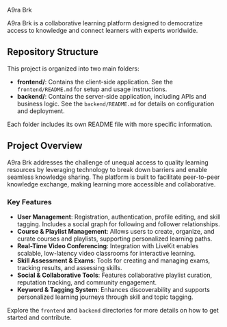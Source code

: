  A9ra Brk

A9ra Brk is a collaborative learning platform designed to democratize access to knowledge and connect learners with experts worldwide.

## Repository Structure

This project is organized into two main folders:

- **frontend/**: Contains the client-side application. See the `frontend/README.md` for setup and usage instructions.
- **backend/**: Contains the server-side application, including APIs and business logic. See the `backend/README.md` for details on configuration and deployment.

Each folder includes its own README file with more specific information.

## Project Overview

A9ra Brk addresses the challenge of unequal access to quality learning resources by leveraging technology to break down barriers and enable seamless knowledge sharing. The platform is built to facilitate peer-to-peer knowledge exchange, making learning more accessible and collaborative.

### Key Features

- **User Management**: Registration, authentication, profile editing, and skill tagging. Includes a social graph for following and follower relationships.
- **Course & Playlist Management**: Allows users to create, organize, and curate courses and playlists, supporting personalized learning paths.
- **Real-Time Video Conferencing**: Integration with LiveKit enables scalable, low-latency video classrooms for interactive learning.
- **Skill Assessment & Exams**: Tools for creating and managing exams, tracking results, and assessing skills.
- **Social & Collaborative Tools**: Features collaborative playlist curation, reputation tracking, and community engagement.
- **Keyword & Tagging System**: Enhances discoverability and supports personalized learning journeys through skill and topic tagging.

Explore the `frontend` and `backend` directories for more details on how to get started and contribute.
